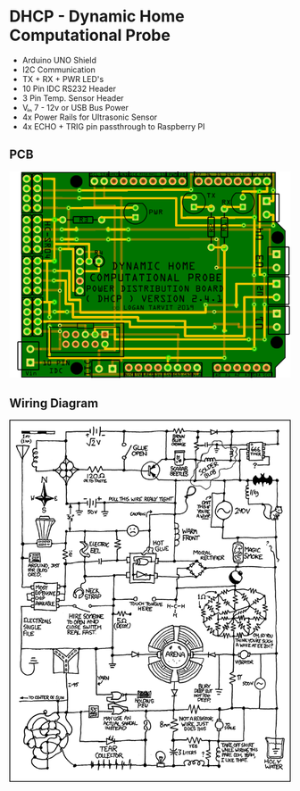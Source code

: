 # DHCP - Dynamic Home Computational Probe

* Arduino UNO Shield
* I2C Communication
* TX + RX + PWR LED's
* 10 Pin IDC RS232 Header
* 3 Pin Temp. Sensor Header
* Vᵢₙ 7 - 12v or USB Bus Power
* 4x Power Rails for Ultrasonic Sensor
* 4x ECHO + TRIG pin passthrough to Raspberry PI

## PCB

![V2.4.1 PCB](https://raw.githubusercontent.com/AxiomYT/Electronic-Design/DHCP/V2.4.1%20DHCP2.PNG)

## Wiring Diagram

![JK](https://raw.githubusercontent.com/AxiomYT/Electronic-Design/DHCP/Joke%20Diagram.png)

